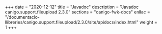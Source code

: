 +++
date        = "2020-12-12"
title       = "Javadoc"
description = "Javadoc canigo.support.fileupload 2.3.0"
sections    = "canigo-fwk-docs"
enllac		= "/documentacio-llibreries/canigo.support.fileupload/2.3.0/site/apidocs/index.html"
weight		= 1
+++
